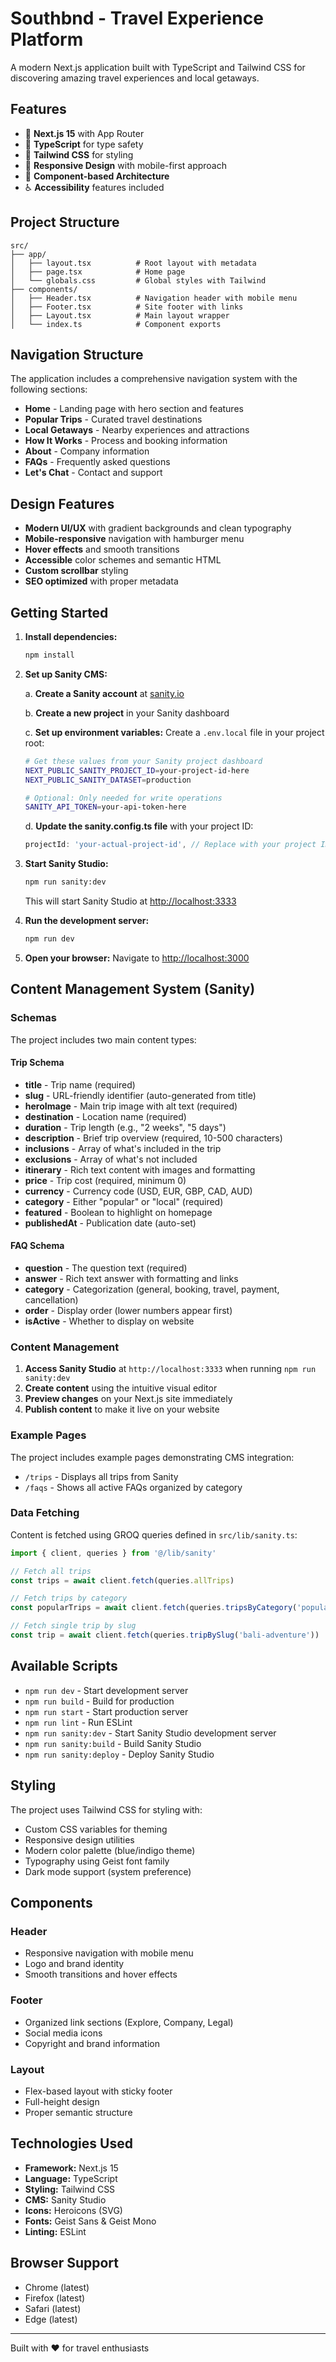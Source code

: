 # Southbnd - Travel Experience Platform

A modern Next.js application built with TypeScript and Tailwind CSS for discovering amazing travel experiences and local getaways.

## Features

- 🚀 **Next.js 15** with App Router
- 🔷 **TypeScript** for type safety
- 🎨 **Tailwind CSS** for styling
- 📱 **Responsive Design** with mobile-first approach
- 🧩 **Component-based Architecture**
- ♿ **Accessibility** features included

## Project Structure

```
src/
├── app/
│   ├── layout.tsx          # Root layout with metadata
│   ├── page.tsx            # Home page
│   └── globals.css         # Global styles with Tailwind
├── components/
│   ├── Header.tsx          # Navigation header with mobile menu
│   ├── Footer.tsx          # Site footer with links
│   ├── Layout.tsx          # Main layout wrapper
│   └── index.ts            # Component exports
```

## Navigation Structure

The application includes a comprehensive navigation system with the following sections:

- **Home** - Landing page with hero section and features
- **Popular Trips** - Curated travel destinations
- **Local Getaways** - Nearby experiences and attractions
- **How It Works** - Process and booking information
- **About** - Company information
- **FAQs** - Frequently asked questions
- **Let's Chat** - Contact and support

## Design Features

- **Modern UI/UX** with gradient backgrounds and clean typography
- **Mobile-responsive** navigation with hamburger menu
- **Hover effects** and smooth transitions
- **Accessible** color schemes and semantic HTML
- **Custom scrollbar** styling
- **SEO optimized** with proper metadata

## Getting Started

1. **Install dependencies:**
   ```bash
   npm install
   ```

2. **Set up Sanity CMS:**
   
   a. **Create a Sanity account** at [sanity.io](https://sanity.io)
   
   b. **Create a new project** in your Sanity dashboard
   
   c. **Set up environment variables:**
   Create a `.env.local` file in your project root:
   ```bash
   # Get these values from your Sanity project dashboard
   NEXT_PUBLIC_SANITY_PROJECT_ID=your-project-id-here
   NEXT_PUBLIC_SANITY_DATASET=production
   
   # Optional: Only needed for write operations
   SANITY_API_TOKEN=your-api-token-here
   ```
   
   d. **Update the sanity.config.ts file** with your project ID:
   ```typescript
   projectId: 'your-actual-project-id', // Replace with your project ID
   ```

3. **Start Sanity Studio:**
   ```bash
   npm run sanity:dev
   ```
   This will start Sanity Studio at [http://localhost:3333](http://localhost:3333)

4. **Run the development server:**
   ```bash
   npm run dev
   ```

5. **Open your browser:**
   Navigate to [http://localhost:3000](http://localhost:3000)

## Content Management System (Sanity)

### Schemas

The project includes two main content types:

#### Trip Schema
- **title** - Trip name (required)
- **slug** - URL-friendly identifier (auto-generated from title)
- **heroImage** - Main trip image with alt text (required)
- **destination** - Location name (required)
- **duration** - Trip length (e.g., "2 weeks", "5 days")
- **description** - Brief trip overview (required, 10-500 characters)
- **inclusions** - Array of what's included in the trip
- **exclusions** - Array of what's not included
- **itinerary** - Rich text content with images and formatting
- **price** - Trip cost (required, minimum 0)
- **currency** - Currency code (USD, EUR, GBP, CAD, AUD)
- **category** - Either "popular" or "local" (required)
- **featured** - Boolean to highlight on homepage
- **publishedAt** - Publication date (auto-set)

#### FAQ Schema
- **question** - The question text (required)
- **answer** - Rich text answer with formatting and links
- **category** - Categorization (general, booking, travel, payment, cancellation)
- **order** - Display order (lower numbers appear first)
- **isActive** - Whether to display on website

### Content Management

1. **Access Sanity Studio** at `http://localhost:3333` when running `npm run sanity:dev`
2. **Create content** using the intuitive visual editor
3. **Preview changes** on your Next.js site immediately
4. **Publish content** to make it live on your website

### Example Pages

The project includes example pages demonstrating CMS integration:
- `/trips` - Displays all trips from Sanity
- `/faqs` - Shows all active FAQs organized by category

### Data Fetching

Content is fetched using GROQ queries defined in `src/lib/sanity.ts`:
```typescript
import { client, queries } from '@/lib/sanity'

// Fetch all trips
const trips = await client.fetch(queries.allTrips)

// Fetch trips by category
const popularTrips = await client.fetch(queries.tripsByCategory('popular'))

// Fetch single trip by slug
const trip = await client.fetch(queries.tripBySlug('bali-adventure'))
```

## Available Scripts

- `npm run dev` - Start development server
- `npm run build` - Build for production
- `npm run start` - Start production server
- `npm run lint` - Run ESLint
- `npm run sanity:dev` - Start Sanity Studio development server
- `npm run sanity:build` - Build Sanity Studio
- `npm run sanity:deploy` - Deploy Sanity Studio

## Styling

The project uses Tailwind CSS for styling with:
- Custom CSS variables for theming
- Responsive design utilities
- Modern color palette (blue/indigo theme)
- Typography using Geist font family
- Dark mode support (system preference)

## Components

### Header
- Responsive navigation with mobile menu
- Logo and brand identity
- Smooth transitions and hover effects

### Footer
- Organized link sections (Explore, Company, Legal)
- Social media icons
- Copyright and brand information

### Layout
- Flex-based layout with sticky footer
- Full-height design
- Proper semantic structure

## Technologies Used

- **Framework:** Next.js 15
- **Language:** TypeScript
- **Styling:** Tailwind CSS
- **CMS:** Sanity Studio
- **Icons:** Heroicons (SVG)
- **Fonts:** Geist Sans & Geist Mono
- **Linting:** ESLint

## Browser Support

- Chrome (latest)
- Firefox (latest)
- Safari (latest)
- Edge (latest)

---

Built with ❤️ for travel enthusiasts
